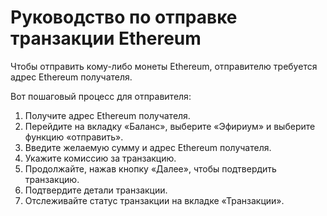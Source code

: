 # Руководство по отправке транзакции Ethereum

Чтобы отправить кому-либо монеты Ethereum, отправителю требуется адрес Ethereum получателя.

Вот пошаговый процесс для отправителя:

1. Получите адрес Ethereum получателя.
2. Перейдите на вкладку «Баланс», выберите «Эфириум» и выберите функцию «отправить».
3. Введите желаемую сумму и адрес Ethereum получателя.
4. Укажите комиссию за транзакцию.
5. Продолжайте, нажав кнопку «Далее», чтобы подтвердить транзакцию.
6. Подтвердите детали транзакции.
7. Отслеживайте статус транзакции на вкладке «Транзакции».